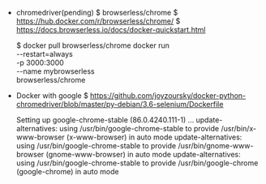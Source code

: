 * chromedriver(pending)
  $ browserless/chrome
  $ https://hub.docker.com/r/browserless/chrome/
  $ https://docs.browserless.io/docs/docker-quickstart.html

  $ docker pull browserless/chrome
     docker run \
          --restart=always\
	  -p 3000:3000 \
	  --name mybrowserless \
	  browserless/chrome 


* Docker with google
  $ https://github.com/joyzoursky/docker-python-chromedriver/blob/master/py-debian/3.6-selenium/Dockerfile

  Setting up google-chrome-stable (86.0.4240.111-1) ...
  update-alternatives: using /usr/bin/google-chrome-stable to provide /usr/bin/x-www-browser (x-www-browser) in auto mode
  update-alternatives: using /usr/bin/google-chrome-stable to provide /usr/bin/gnome-www-browser (gnome-www-browser) in auto mode
  update-alternatives: using /usr/bin/google-chrome-stable to provide /usr/bin/google-chrome (google-chrome) in auto mode
  
